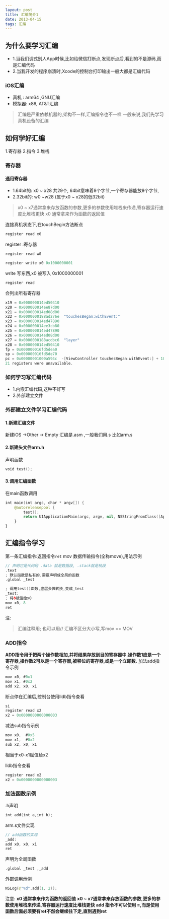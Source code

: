 ```yaml
---
layout: post
title: 汇编简介1
date: 2013-04-15
tags: 汇编
---
```

## 为什么要学习汇编
- 1.当我们调式别人App时候,比如给微信打断点,发现断点后,看到的不是源码,而是汇编代码
- 2.当我开发的程序崩溃时,Xcode的控制台打印输出一般大都是汇编代码

### iOS汇编
- 真机 : arm64 ,GNU汇编
- 模拟器: x86, AT&T汇编

>汇编是严重依赖机器的,架构不一样,汇编指令也不一样
一般来说,我们先学习真机设备的汇编

## 如何学好汇编
1.寄存器
2.指令
3.堆栈

### 寄存器
#### 通用寄存器
- 1.64bit的: x0 ~ x28  共29个, 64bit意味着8个字节,一个寄存器能放8个字节,
- 2.32bit的: w0 ~w28 (属于x0 ~ x28的低32bit)

>x0 ~ x7通常拿来存放函数的参数,更多的参数使用堆栈来传递,寄存器运行速度比堆栈更快
x0 通常拿来作为函数的返回值



连接真机状态下,在touchBegin方法断点
```swift
register read x0
```

register :寄存器
```swift
register read w0
```

```swift
register write x0 0x1000000001
```

write 写东西,x0 被写入 0x1000000001


```swift
register read 
```
会列出所有寄存器
```swift
x19 = 0x000000014ed50410
x20 = 0x000000014ee87d00
x21 = 0x000000014ed08d00
x22 = 0x0000000188ad276e  "touchesBegan:withEvent:"
x23 = 0x000000014ed47890
x24 = 0x000000014ee3cb80
x25 = 0x000000014ed47890
x26 = 0x000000014ed08d00
x27 = 0x0000000188acdbc6  "layer"
x28 = 0x000000014ed50410
fp = 0x000000016fd5dea0
sp = 0x000000016fd5de70
pc = 0x00000001000a594c  -[ViewController touchesBegan:withEvent:] + 104 at ViewController.m:62
21 registers were unavailable.
```
### 如何学习写汇编代码
- 1.内嵌汇编代码,这种不好写
- 2.外部建立文件

### 外部建立文件学习汇编代码
#### 1.新建汇编文件
新建iOS ->Other -> Empty
汇编是.asm ,一般我们用.s  比如arm.s
#### 2.新建头文件arm.h
声明函数
```swift
void test();
```
#### 3.调用汇编函数
在main函数调用
```swift
int main(int argc, char * argv[]) {
    @autoreleasepool {
        test();
        return UIApplicationMain(argc, argv, nil, NSStringFromClass([AppDelegate class]));
    }
}
```

## 汇编指令学习

第一条汇编指令:返回指令`ret`
mov  数据传输指令(全称move),用法示例
```swift
// 声明它是代码段 .data 就是数据段, .stack就是栈段
.text
; 默认函数是私有的,需要声明成全局的函数
.global _test

; 调用test()函数,底层会做转换,变成_test
_test:
; 将8赋值给x0
mov x0, 8
ret
```

注:
>汇编注释用;  也可以用//
汇编不区分大小写,写mov == MOV


### ADD指令
**ADD指令用于把两个操作数相加,并将结果存放到目的寄存器中.操作数1应是一个寄存器,操作数2可以是一个寄存器,被移位的寄存器,或是一个立即数.**
加法add指令示例
```swift
mov x0, #0x1
mov x1, #0x2
add x2, x0, x1
```

断点停在汇编后,控制台使用lldb指令查看
```swift
si
register read x2
x2 = 0x0000000000000003
```

减法sub指令示例
```swift
mov x0,  #0x5
mov x1,  #0x2
sub x2, x0, x1
```
相当于x0-x1赋值给x2

lldb指令查看
```swift
register read x2
x2 = 0x0000000000000003
```

### 加法函数示例

.h声明
```swift
int add(int a,int b);
```
arm.s文件实现
```swift
// add函数的实现
_add:
add x0, x0, x1
ret
```
声明为全局函数
```swift
.global _test ,_add
```

外部调用示例
```swift
NSLog(@"%d",add(1, 2));
```
注意: 
**x0 通常拿来作为函数的返回值**
**x0 ~ x7通常拿来存放函数的参数,更多的参数使用堆栈来传递,寄存器运行速度比堆栈更快**
**add 指令不可以使用 =,而是使用**
**函数后面必须要有ret不然会继续往下走,直到遇到ret**
